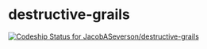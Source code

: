 # destructive-grails
[ ![Codeship Status for JacobASeverson/destructive-grails](https://app.codeship.com/projects/ce0a0ff0-b360-0134-b083-0e4ef78b8d5b/status?branch=master)](https://app.codeship.com/projects/193471)
